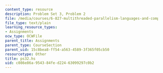 ```yaml
---
content_type: resource
description: Problem Set 3, Problem 2
file: /media/courses/6-827-multithreaded-parallelism-languages-and-compilers-fall-2002/c086e86a954384fed22463099297c0b2_ps32.hs
file_type: text/plain
learning_resource_types:
- Assignments
ocw_type: OCWFile
parent_title: Assignments
parent_type: CourseSection
parent_uid: 15c8bea8-ff54-a563-4589-3f365f05cb50
resourcetype: Other
title: ps32.hs
uid: c086e86a-9543-84fe-d224-63099297c0b2
---
```

